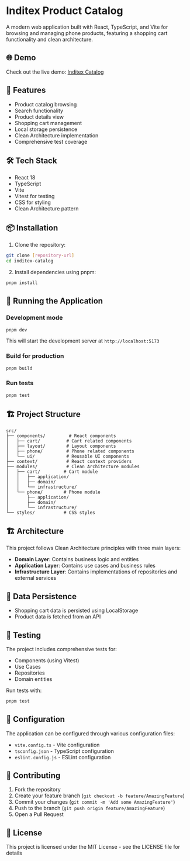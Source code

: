 # Inditex Product Catalog

A modern web application built with React, TypeScript, and Vite for browsing and managing phone products, featuring a shopping cart functionality and clean architecture.

## 🌐 Demo

Check out the live demo: [Inditex Catalog](https://inditex-catalog.vercel.app/)

## 🚀 Features

- Product catalog browsing
- Search functionality
- Product details view
- Shopping cart management
- Local storage persistence
- Clean Architecture implementation
- Comprehensive test coverage

## 🛠️ Tech Stack

- React 18
- TypeScript
- Vite
- Vitest for testing
- CSS for styling
- Clean Architecture pattern

## 📦 Installation

1. Clone the repository:

```bash
git clone [repository-url]
cd inditex-catalog
```

2. Install dependencies using pnpm:

```bash
pnpm install
```

## 🚀 Running the Application

### Development mode

```bash
pnpm dev
```

This will start the development server at `http://localhost:5173`

### Build for production

```bash
pnpm build
```

### Run tests

```bash
pnpm test
```

## 🏗️ Project Structure

```
src/
├── components/         # React components
│   ├── cart/          # Cart related components
│   ├── layout/        # Layout components
│   ├── phone/         # Phone related components
│   └── ui/            # Reusable UI components
├── context/           # React context providers
├── modules/           # Clean Architecture modules
│   ├── cart/         # Cart module
│   │   ├── application/
│   │   ├── domain/
│   │   └── infrastructure/
│   └── phone/        # Phone module
│       ├── application/
│       ├── domain/
│       └── infrastructure/
└── styles/           # CSS styles
```

## 🏗️ Architecture

This project follows Clean Architecture principles with three main layers:

- **Domain Layer**: Contains business logic and entities
- **Application Layer**: Contains use cases and business rules
- **Infrastructure Layer**: Contains implementations of repositories and external services

## 💾 Data Persistence

- Shopping cart data is persisted using LocalStorage
- Product data is fetched from an API

## 🧪 Testing

The project includes comprehensive tests for:

- Components (using Vitest)
- Use Cases
- Repositories
- Domain entities

Run tests with:

```bash
pnpm test
```

## 🔧 Configuration

The application can be configured through various configuration files:

- `vite.config.ts` - Vite configuration
- `tsconfig.json` - TypeScript configuration
- `eslint.config.js` - ESLint configuration

## 🤝 Contributing

1. Fork the repository
2. Create your feature branch (`git checkout -b feature/AmazingFeature`)
3. Commit your changes (`git commit -m 'Add some AmazingFeature'`)
4. Push to the branch (`git push origin feature/AmazingFeature`)
5. Open a Pull Request

## 📄 License

This project is licensed under the MIT License - see the LICENSE file for details
